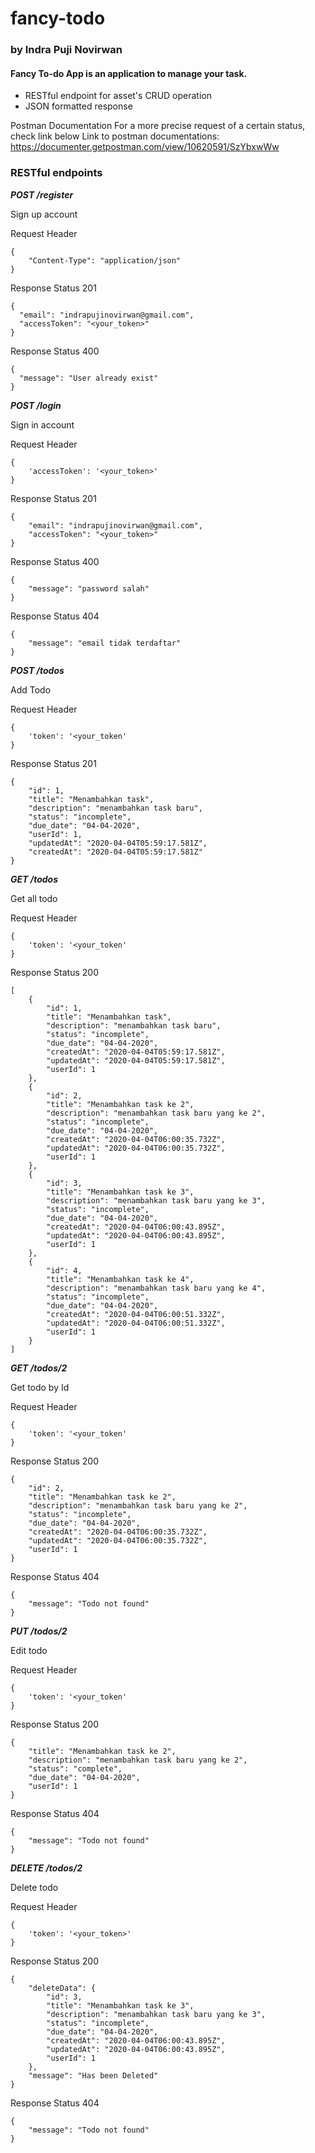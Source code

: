 # fancy-todo

### by Indra Puji Novirwan

#### Fancy To-do App is an application to manage your task.

- RESTful endpoint for asset's CRUD operation
- JSON formatted response

Postman Documentation
For a more precise request of a certain status, check link below Link to postman documentations: https://documenter.getpostman.com/view/10620591/SzYbxwWw

### RESTful endpoints

**_POST /register_**

Sign up account

Request Header

```
{
    "Content-Type": "application/json"
}
```

Response Status 201

```
{
  "email": "indrapujinovirwan@gmail.com",
  "accessToken": "<your_token>"
}
```

Response Status 400

```
{
  "message": "User already exist"
}
```

**_POST /login_**

Sign in account

Request Header

```
{
    'accessToken': '<your_token>'
}
```

Response Status 201

```
{
    "email": "indrapujinovirwan@gmail.com",
    "accessToken": "<your_token>"
}
```

Response Status 400

```
{
    "message": "password salah"
}
```

Response Status 404

```
{
    "message": "email tidak terdaftar"
}
```

**_POST /todos_**

Add Todo

Request Header

```
{
    'token': '<your_token'
}
```

Response Status 201

```
{
    "id": 1,
    "title": "Menambahkan task",
    "description": "menambahkan task baru",
    "status": "incomplete",
    "due_date": "04-04-2020",
    "userId": 1,
    "updatedAt": "2020-04-04T05:59:17.581Z",
    "createdAt": "2020-04-04T05:59:17.581Z"
}
```

**_GET /todos_**

Get all todo

Request Header

```
{
    'token': '<your_token'
}
```

Response Status 200

```
[
    {
        "id": 1,
        "title": "Menambahkan task",
        "description": "menambahkan task baru",
        "status": "incomplete",
        "due_date": "04-04-2020",
        "createdAt": "2020-04-04T05:59:17.581Z",
        "updatedAt": "2020-04-04T05:59:17.581Z",
        "userId": 1
    },
    {
        "id": 2,
        "title": "Menambahkan task ke 2",
        "description": "menambahkan task baru yang ke 2",
        "status": "incomplete",
        "due_date": "04-04-2020",
        "createdAt": "2020-04-04T06:00:35.732Z",
        "updatedAt": "2020-04-04T06:00:35.732Z",
        "userId": 1
    },
    {
        "id": 3,
        "title": "Menambahkan task ke 3",
        "description": "menambahkan task baru yang ke 3",
        "status": "incomplete",
        "due_date": "04-04-2020",
        "createdAt": "2020-04-04T06:00:43.895Z",
        "updatedAt": "2020-04-04T06:00:43.895Z",
        "userId": 1
    },
    {
        "id": 4,
        "title": "Menambahkan task ke 4",
        "description": "menambahkan task baru yang ke 4",
        "status": "incomplete",
        "due_date": "04-04-2020",
        "createdAt": "2020-04-04T06:00:51.332Z",
        "updatedAt": "2020-04-04T06:00:51.332Z",
        "userId": 1
    }
]
```

**_GET /todos/2_**

Get todo by Id

Request Header

```
{
    'token': '<your_token'
}
```

Response Status 200

```
{
    "id": 2,
    "title": "Menambahkan task ke 2",
    "description": "menambahkan task baru yang ke 2",
    "status": "incomplete",
    "due_date": "04-04-2020",
    "createdAt": "2020-04-04T06:00:35.732Z",
    "updatedAt": "2020-04-04T06:00:35.732Z",
    "userId": 1
}
```

Response Status 404

```
{
    "message": "Todo not found"
}
```

**_PUT /todos/2_**

Edit todo

Request Header

```
{
    'token': '<your_token'
}
```

Response Status 200

```
{
    "title": "Menambahkan task ke 2",
    "description": "menambahkan task baru yang ke 2",
    "status": "complete",
    "due_date": "04-04-2020",
    "userId": 1
}
```

Response Status 404

```
{
    "message": "Todo not found"
}
```

**_DELETE /todos/2_**

Delete todo

Request Header

```
{
    'token': '<your_token>'
}
```

Response Status 200

```
{
    "deleteData": {
        "id": 3,
        "title": "Menambahkan task ke 3",
        "description": "menambahkan task baru yang ke 3",
        "status": "incomplete",
        "due_date": "04-04-2020",
        "createdAt": "2020-04-04T06:00:43.895Z",
        "updatedAt": "2020-04-04T06:00:43.895Z",
        "userId": 1
    },
    "message": "Has been Deleted"
}
```

Response Status 404

```
{
    "message": "Todo not found"
}
```